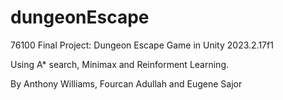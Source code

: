 # dungeonEscape
 76100 Final Project: Dungeon Escape Game in Unity 2023.2.17f1

Using A* search, Minimax and Reinforment Learning.

By Anthony Williams, Fourcan Adullah and Eugene Sajor
